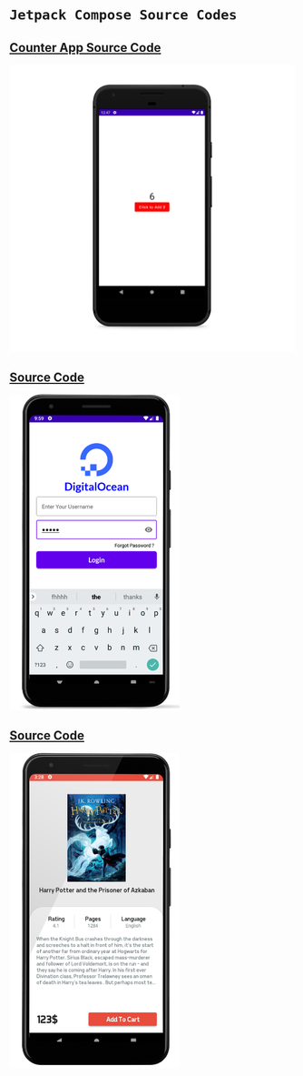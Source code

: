 # `Jetpack Compose Source Codes`

## [Counter App Source Code](https://github.com/desi-programmer/jetpack_compose/blob/main/jetpack_counter/app/src/main/java/com/example/jetpack_counter/MainActivity.kt)

![Counter App Screenshot](jetpack_counter/screenshot/screenshot.png)

## [Source Code](https://github.com/desi-programmer/jetpack_compose/blob/main/LoginUI/app/src/main/java/com/example/loginui/MainActivity.kt)

<img src="./loginUI/screenshots/Screenshot_1626452995_framed.png" width = "300" alt="Login UI App Screenshot"/>

## [Source Code](https://github.com/desi-programmer/jetpack_compose/blob/main/BookUI/app/src/main/java/com/example/bookui/MainActivity.kt)

<img src="./bookUI/screenshots/Screenshot_1626472683_framed.png" width = "300" alt="Book App Screenshot"/>

